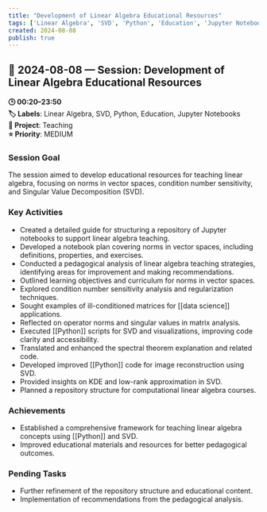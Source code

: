 ```yaml
---
title: "Development of Linear Algebra Educational Resources"
tags: ['Linear Algebra', 'SVD', 'Python', 'Education', 'Jupyter Notebooks']
created: 2024-08-08
publish: true
---
```


## 📅 2024-08-08 — Session: Development of Linear Algebra Educational Resources

**🕒 00:20–23:50**  
**🏷️ Labels**: Linear Algebra, SVD, Python, Education, Jupyter Notebooks  
**📂 Project**: Teaching  
**⭐ Priority**: MEDIUM  


### Session Goal
The session aimed to develop educational resources for teaching linear algebra, focusing on norms in vector spaces, condition number sensitivity, and Singular Value Decomposition (SVD).

### Key Activities
- Created a detailed guide for structuring a repository of Jupyter notebooks to support linear algebra teaching.
- Developed a notebook plan covering norms in vector spaces, including definitions, properties, and exercises.
- Conducted a pedagogical analysis of linear algebra teaching strategies, identifying areas for improvement and making recommendations.
- Outlined learning objectives and curriculum for norms in vector spaces.
- Explored condition number sensitivity analysis and regularization techniques.
- Sought examples of ill-conditioned matrices for [[data science]] applications.
- Reflected on operator norms and singular values in matrix analysis.
- Executed [[Python]] scripts for SVD and visualizations, improving code clarity and accessibility.
- Translated and enhanced the spectral theorem explanation and related code.
- Developed improved [[Python]] code for image reconstruction using SVD.
- Provided insights on KDE and low-rank approximation in SVD.
- Planned a repository structure for computational linear algebra courses.

### Achievements
- Established a comprehensive framework for teaching linear algebra concepts using [[Python]] and SVD.
- Improved educational materials and resources for better pedagogical outcomes.

### Pending Tasks
- Further refinement of the repository structure and educational content.
- Implementation of recommendations from the pedagogical analysis.
